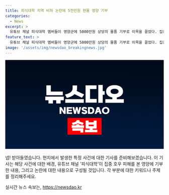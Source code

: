 ```yaml
---
title: 피식대학 지역 비하 논란에 5천만원 현물 영양 기부
categories:
  - News
excerpt: >
  유튜브 채널 피식대학 멤버들이 영양군에 5000만원 상당의 물품 기부로 이목을 끌었다. 집중 호우로 피해를 입은 영양의 가정에 냉장고, 세탁기 등이 필요하다는 점을 감안해 기부를 결정했으며, 영양군청으로부터 피해 현황을 확인한 후 기부를 실시했다. 피식대학 측은 “영양 군민들에게 힘이 되길 바라는 마음으로 기부를 결정했으며, 현금 기탁이 불가능한 상황에서 물품 기탁으로 뜻을 전했다”고 설명했다. 이전에는 영양을 비하하는 내용의 영상으로 논란이 있었지만, 이에 대한 삭제와 사과를 통해 재개된 활동으로 긍정적인 인상을 주었다.
feature_text: >
  유튜브 채널 피식대학 멤버들이 영양군에 5000만원 상당의 물품 기부로 이목을 끌었다. 집중 호우로 피해를 입은 영양의 가정에 냉장고, 세탁기 등이 필요하다는 점을 감안해 기부를 결정했으며, 영양군청으로부터 피해 현황을 확인한 후 기부를 실시했다. 피식대학 측은 “영양 군민들에게 힘이 되길 바라는 마음으로 기부를 결정했으며, 현금 기탁이 불가능한 상황에서 물품 기탁으로 뜻을 전했다”고 설명했다. 이전에는 영양을 비하하는 내용의 영상으로 논란이 있었지만, 이에 대한 삭제와 사과를 통해 재개된 활동으로 긍정적인 인상을 주었다.
image: '/assets/img/newsdao_breakingnews.jpg'
---
```


<p><img src="/assets/img/newsdao_breakingnews.jpg" alt="bookingtag 속보" /></p>

<p>넵! 받아들였습니다. 현지에서 발생한 특정 사건에 대한 기사를 준비해보겠습니다. 이 기사는 해당 사건에 대한 배경, 유튜브 채널 '피식대학'이 집중 호우 피해를 본 영양에 기부한 내용, 그리고 논란에 대한 내용으로 구성될 것입니다. 각 부분에 대한 키워드나 주제를 정리해주세요.</p>
실시간 뉴스 속보는, <a href="https://newsdao.kr" rel="dofollow">https://newsdao.kr</a>


